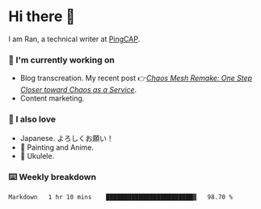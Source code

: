 # Hi there 👋

I am Ran, a technical writer at [PingCAP](https://pingcap.com/).

### 📝 I'm currently working on

- Blog transcreation. My recent post 👉[*Chaos Mesh Remake: One Step Closer toward Chaos as a Service*](https://pingcap.com/blog/chaos-mesh-remake-one-step-closer-toward-chaos-as-a-service).
- Content marketing.

### 🤠 I also love

- Japanese. よろしくお願い！ 
- 🎨 Painting and Anime. 
- 🎸 Ukulele.

### ⌨️ Weekly breakdown

<!--START_SECTION:waka-->
```text
Markdown   1 hr 10 mins    ████████████████████████▓   98.70 % 
```
<!--END_SECTION:waka-->
